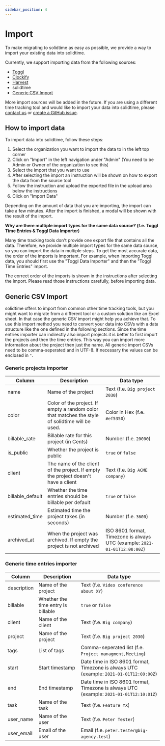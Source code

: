 ```yaml
---
sidebar_position: 4
---
```


# Import

To make migrating to solidtime as easy as possible, we provide a way to import your existing data into solidtime.

Currently, we support importing data from the following sources:
 - [Toggl](https://toggl.com/)
 - [Clockify](https://clockify.me/)
 - [Harvest](https://www.getharvest.com/)
 - solidtime
 - [Generic CSV Import](#generic-csv-import)

More import sources will be added in the future.
If you are using a different time tracking tool and would like to import your data into solidtime, please [contact us](mailto:hello@solidtime.io) or [create a GitHub issue](https://github.com/solidtime-io/solidtime/issues/new).

## How to import data

To import data into solidtime, follow these steps:

1. Select the organization you want to import the data to in the left top corner
2. Click on "Import" in the left navigation under "Admin" (You need to be Admin or Owner of the organization to see this)
3. Select the import that you want to use
4. After selecting the import an instruction will be shown on how to export the data from the source tool
5. Follow the instruction and upload the exported file in the upload area below the instructions
6. Click on "Import Data"

Depending on the amount of data that you are importing, the import can take a few minutes.
After the import is finished, a modal will be shown with the result of the import.

**Why are there multiple import types for the same data source? (f.e. Toggl Time Entries & Toggl Data Importer)**

Many time tracking tools don't provide one export file that contains all the data.
Therefore, we provide multiple import types for the same data source, so you can import the data in multiple steps.
To get the most accurate data, the order of the imports is important.
For example, when importing Toggl data, you should first use the "Toggl Data Importer" and then the "Toggl Time Entries" import.

The correct order of the imports is shown in the instructions after selecting the import. Please read those instructions carefully, before importing data.

## Generic CSV Import

solidtime offers to import from common other time tracking tools, but you might want to migrate from a different tool or a custom solution like an Excel sheet.
In that case the generic CSV import might help you achieve that.
To use this import method you need to convert your data into CSVs with a data structure like the one defined in the following sections.
Since the time entries importer can indirectly also import projects it is better to first import the projects and then the time entries.
This way you can import more information about the project then just the name.
All generic import CSVs need to be comma-seperated and in UTF-8. If necessary the values can be enclosed in `"`.


### Generic projects importer


| Column           | Description                                                                                     | Data type                                                                 |
|------------------|-------------------------------------------------------------------------------------------------|---------------------------------------------------------------------------|
| name             | Name of the project                                                                             | Text (f.e. `Big project 2030`)                                            |
| color            | Color of the project. If empty a random color that matches the style of solidtime will be used. | Color in Hex (f.e. `#ef5350`)                                             |
| billable_rate    | Billable rate for this project (in Cents)                                                       | Number (f.e. `20000`)                                                     |
| is_public        | Whether the project is public                                                                   | `true` or `false`                                                         |
| client           | The name of the client of the project. If empty the project doesn't have a client               | Text (f.e. `Big ACME company`)                                            |
| billable_default | Whether the time entries should be billable per default                                         | `true` or `false`                                                         |
| estimated_time   | Estimated time the project takes (in seconds)                                                   | Number (f.e. `3600`)                                                      |
| archived_at      | When the project was archived. If empty the project is not archived                             | ISO 8601 format, Timezone is always UTC (example: `2021-01-01T12:00:00Z`) |

### Generic time entries importer


| Column      | Description                        | Data type                                                                              |
|-------------|------------------------------------|----------------------------------------------------------------------------------------|
| description | Name of the project                | Text (f.e. `Video conference about XY`)                                                |
| billable    | Whether the time entry is billable | `true` or `false`                                                                      |
| client      | Name of the client                 | Text (f.e. `Big company`)                                                              |
| project     | Name of the project                | Text (f.e. `Big project 2030`)                                                         |
| tags        | List of tags                       | Comma-seperated list (f.e. `Project managment,Meeting`)                                |
| start       | Start timestamp                    | Date time in ISO 8601 format, Timezone is always UTC (example: `2021-01-01T12:00:00Z`) |
| end         | End timestamp                      | Date time in ISO 8601 format, Timezone is always UTC (example: `2021-01-01T12:10:01Z`) |
| task        | Name of the task                   | Text (f.e. `Feature YX`)                                                               |
| user_name   | Name of the user                   | Text (f.e. `Peter Tester`)                                                             |
| user_email  | Email of the user                  | Email (f.e. `peter.tester@big-agency.test`)                                            |
